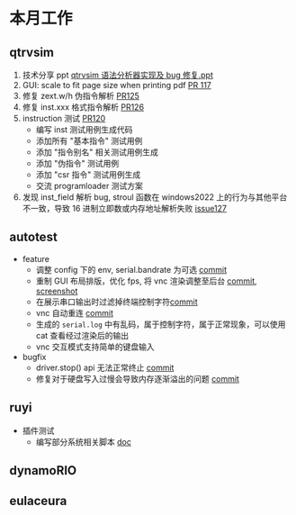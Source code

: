 # 本月工作

## qtrvsim

1. 技术分享 ppt [qtrvsim 语法分析器实现及 bug 修复.ppt](https://github.com/trdthg/plct/blob/main/outcome/202404_week1/qtrvsim%20语法分析器实现及%20bug%20修复.ppt)
2. GUI: scale to fit page size when printing pdf [PR 117](https://github.com/cvut/qtrvsim/pull/117)
3. 修复 zext.w/h 伪指令解析 [PR125](https://github.com/cvut/qtrvsim/pull/125)
4. 修复 inst.xxx 格式指令解析 [PR126](https://github.com/cvut/qtrvsim/pull/126)
5. instruction 测试 [PR120](https://github.com/cvut/qtrvsim/pull/120)
    - 编写 inst 测试用例生成代码
    - 添加所有 "基本指令" 测试用例
    - 添加 "指令别名" 相关测试用例生成
    - 添加 "伪指令" 测试用例
    - 添加 "csr 指令" 测试用例生成
    - 交流 programloader 测试方案
6. 发现 inst_field 解析 bug, stroul 函数在 windows2022 上的行为与其他平台不一致，导致 16 进制立即数或内存地址解析失败 [issue127](https://github.com/cvut/qtrvsim/issues/127)

## autotest

- feature
  - 调整 config 下的 env, serial.bandrate 为可选 [commit](https://github.com/trdthg/t-autotest/commit/43624051836f376656c35d2cbedf715c2608e136)
  - 重制 GUI 布局排版，优化 fps, 将 vnc 渲染调整至后台 [commit](https://github.com/trdthg/t-autotest/commit/ad72cf8ce619b74ea70e85865106ca9018ebb660),  [screenshot](https://github.com/trdthg/plct/blob/main/outcome/202404_week2/image.png)
  - 在展示串口输出时过滤掉终端控制字符[commit](https://github.com/trdthg/t-autotest/commit/ad72cf8ce619b74ea70e85865106ca9018ebb660)
  - vnc 自动重连 [commit](https://github.com/trdthg/t-autotest/commit/42cab912117106ebbf60fa4464d1ffe1e879c4cb)
  - 生成的 `serial.log` 中有乱码，属于控制字符，属于正常现象，可以使用 cat 查看经过渲染后的输出
  - vnc 交互模式支持简单的键盘输入
- bugfix
  - driver.stop() api 无法正常终止 [commit](https://github.com/trdthg/t-autotest/commit/5a93921e965a6b5397c733e8751d2a3a9c66c7f0)
  - 修复对于硬盘写入过慢会导致内存逐渐溢出的问题 [commit](https://github.com/trdthg/t-autotest/commit/015e1ce52bc44c82dccc0545c7bb8df630ec325d)

## ruyi

- 插件测试
  - 编写部分系统相关脚本 [doc](https://github.com/trdthg/plct/blob/main/outcome/202404_week3/README.md)

## dynamoRIO

## eulaceura
